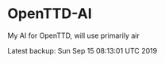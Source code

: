 # OpenTTD-AI
My AI for OpenTTD, will use primarily air

Latest backup: Sun Sep 15 08:13:01 UTC 2019
